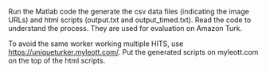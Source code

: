 Run the Matlab code the generate the csv data files (indicating the image URLs) and html scripts (output.txt and output_timed.txt). Read the code to understand the process. They are used for evaluation on Amazon Turk.

To avoid the same worker working multiple HITS, use https://uniqueturker.myleott.com/. Put the generated scripts on myleott.com on the top of the html scripts.

